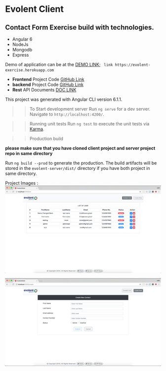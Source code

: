 # Evolent Client

## Contact Form Exercise build with technologies.
* Angular 6
* NodeJs
* Mongodb
* Express

Demo of application can be at the [DEMO LINK](https://evolent-exercise.herokuapp.com/);
 `` link https://evolent-exercise.herokuapp.com``

* **Frontend** Project Code  [GitHub Link](https://github.com/meanMonk/evolent-client)
* **backend** Project Code  [GitHub Link](https://github.com/meanMonk/evolent-server)
* **Rest** API Documents  [DOC LINK](https://evolent-exercise.herokuapp.com/api-docs)
  
This project was generated with Angular CLI version 6.1.1.

>> To Start development server
Run `ng serve` for a dev server. Navigate to `http://localhost:4200/`.

>> Running unit tests
Run `ng test` to execute the unit tests via [Karma](https://karma-runner.github.io).

>> Production build

**__please make sure that you have cloned client project and server project repo in same directory__**

Run `ng build --prod` to generate the production. 
The build artifacts will be stored in the `evolent-server/dist/` directory if you have both project in same directory. 

Project Images : 
![Image of users list](list.png)

![Image of user create form](form.png)
